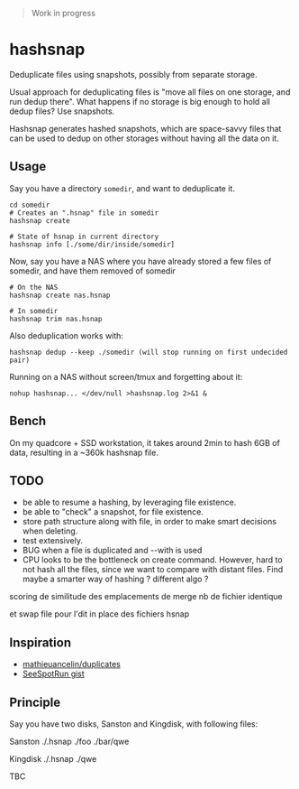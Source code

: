 > Work in progress

# hashsnap
Deduplicate files using snapshots, possibly from separate storage.

Usual approach for deduplicating files is "move all files on one storage, and run dedup there". What happens if no storage is big enough to hold all dedup files? Use snapshots.

Hashsnap generates hashed snapshots, which are space-savvy files that can be used to dedup on other storages without having all the data on it.

## Usage
Say you have a directory `somedir`, and want to deduplicate it.

    cd somedir
    # Creates an ".hsnap" file in somedir
    hashsnap create

    # State of hsnap in current directory
    hashsnap info [./some/dir/inside/somedir]

Now, say you have a NAS where you have already stored a few files of somedir, and have
them removed of somedir

    # On the NAS
    hashsnap create nas.hsnap

    # In somedir
    hashsnap trim nas.hsnap

Also deduplication works with:

    hashsnap dedup --keep ./somedir (will stop running on first undecided pair)

Running on a NAS without screen/tmux and forgetting about it:

    nohup hashsnap... </dev/null >hashsnap.log 2>&1 &

## Bench
On my quadcore + SSD workstation, it takes around 2min to hash 6GB of data, resulting in a ~360k hashsnap file.

## TODO
- be able to resume a hashing, by leveraging file existence.
- be able to "check" a snapshot, for file existence.
- store path structure along with file, in order to make smart decisions when deleting.
- test extensively.
- BUG when a file is duplicated and --with is used
- CPU looks to be the bottleneck on create command. However, hard to not hash all the files, since we
want to compare with distant files. Find maybe a smarter way of hashing ? different algo ?

scoring de similitude des emplacements de merge
nb de fichier identique

et swap file pour l'dit in place des fichiers hsnap

## Inspiration
- [mathieuancelin/duplicates](https://github.com/mathieuancelin/duplicates/blob/master/duplicates.go)
- [SeeSpotRun gist](https://gist.github.com/SeeSpotRun/456b88424841d7ae735f)




## Principle
Say you have two disks, Sanston and Kingdisk, with following files:

Sanston
    ./.hsnap
    ./foo
    ./bar/qwe

Kingdisk
    ./.hsnap
    ./qwe

TBC

